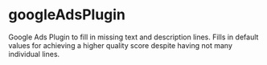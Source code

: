 # googleAdsPlugin
Google Ads Plugin to fill in missing text and description lines. Fills in default values for achieving a higher quality score despite having not many individual lines.
